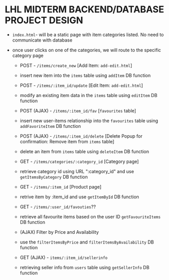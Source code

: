 # LHL MIDTERM BACKEND/DATABASE PROJECT DESIGN



* `index.html`- will be a static page with item categories listed. No need to communicate with database

* once user clicks on one of the categories, we will route to the specific category page



  * POST - `/items/create_new` [Add Item: `add-edit.html`]
  * insert new item into the `items` table using `addItem` DB function

  * POST - `/items/:item_id/update` [Edit Item: `add-edit.html`]
  * modify an existing item data in the `items` table using `editItem` DB function

  * POST (AJAX) - `/items/:item_id/fav` [`favourites` table]
  * insert new user-items relationship into the `favourites` table using `addFavoriteItem` DB function

  * POST (AJAX) - `/items/:item_id/delete` [Delete Popup for confirmation: Remove item from `items` table]
  * delete an item from `items` table using `deleteItem` DB function

  * GET - `/items/categories/:category_id` [Category page]
  * retrieve category id using URL ":category_id" and use `getItemsByCategory` DB function

  * GET - `/items/:item_id` [Product page]
  * retrive item by :item_id and use `getItemById` DB function

  * GET - `/items/:user_id/favouties`??
  * retrieve all favourite items based on the user ID `getFavouriteItems` DB function

  * (AJAX) Filter by Price and Availability
  * use the `filterItemsByPrice` and `filterItemsByAvailability` DB function

  * GET (AJAX) - `items/:item_id/sellerinfo`
  * retrieving seller info from `users` table using `getSellerInfo` DB function


